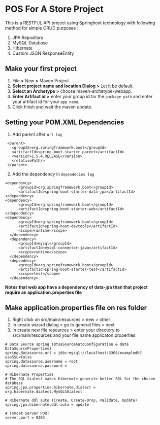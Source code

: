 # POS For A Store Project
This is a RESTFUL API project using Springboot technology with following method for simple CRUD purposes :
1. JPA Repository
2. MySQL Database
3. Hibernate
4. Custom JSON ResponseEntity

## Make your first project
1. File **>** New **>** Maven Project.
2. **Select project name and location Dialog >** Let it be default.
3. **Select an Archetype >** choose maven-archetype-webapp.
4. **Enter Artifact id >**  enter your group id for the `package path` and enter your artifact id for your `app name`.
5. Click finish and wait the maven update.
 
 ## Setting your POM.XML Dependencies
 1. Add parent after `url tag`
 ```
  <parent>
  	<groupId>org.springframework.boot</groupId>
	<artifactId>spring-boot-starter-parent</artifactId>
 	<version>1.5.4.RELEASE</version>
  	<relativePath/>
  </parent>
  ```
 2. Add the dependency in `dependecies tag`
  ```
  <dependency>
    	<groupId>org.springframework.boot</groupId>
    	<artifactId>spring-boot-starter-data-jpa</artifactId>
  </dependency>
  <dependency>
    	<groupId>org.springframework.boot</groupId>
    	<artifactId>spring-boot-starter-web</artifactId>
  </dependency>
  <dependency>
    	<groupId>org.springframework.boot</groupId>
    	<artifactId>spring-boot-devtools</artifactId>
    	<scope>runtime</scope>
    </dependency>
    <dependency>
    	<groupId>mysql</groupId>
    	<artifactId>mysql-connector-java</artifactId>
    	<scope>runtime</scope>
    </dependency>
    <dependency>
    	<groupId>org.springframework.boot</groupId>
    	<artifactId>spring-boot-starter-test</artifactId>
    	<scope>test</scope>
    </dependency>
  ```
  **Notes that web app have a dependency of data-jpa than that project require an application.properties file**
  
## Make application.properties file on res folder
1. Right click on src/main/resources > new > other
2. In create wizard dialog > go to general files > next
3. In create new file resources > enter your directory to src/main/resources and your file name applicaton.properties
  ```
# Data Source spring (DtsaSourceAutoConfiguration & data DataSourceProperties)
spring.datasource.url = jdbc:mysql://localhost:3306/exampledb?useSSL=false
spring.datasource.username = root
spring.datasource.password = 

# Hibernate Properties
# The SQL dialect makes Hibernate generate better SQL for the chosen database
spring.jpa.properties.hibernate.dialect = org.hibernate.dialect.MySQL5Dialect

# Hibernate ddl auto (Create, Create-Drop, Validate, Update)
spring.jpa.hibernate.ddl-auto = update

# Tomcat Server PORT
server.port = 8383
  ```

